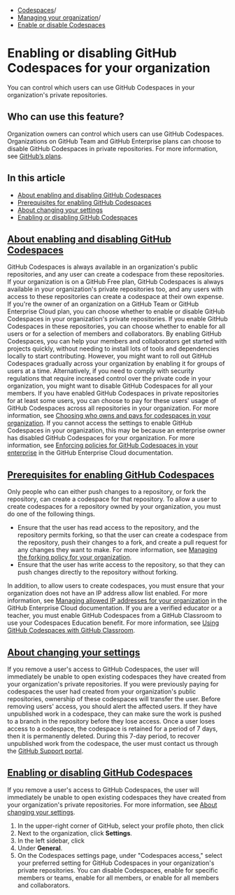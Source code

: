   * [Codespaces](https://docs.github.com/en/codespaces "Codespaces")/
  * [Managing your organization](https://docs.github.com/en/codespaces/managing-codespaces-for-your-organization "Managing your organization")/
  * [Enable or disable Codespaces](https://docs.github.com/en/codespaces/managing-codespaces-for-your-organization/enabling-or-disabling-github-codespaces-for-your-organization "Enable or disable Codespaces")


# Enabling or disabling GitHub Codespaces for your organization
You can control which users can use GitHub Codespaces in your organization's private repositories.
## Who can use this feature?
Organization owners can control which users can use GitHub Codespaces.
Organizations on GitHub Team and GitHub Enterprise plans can choose to disable GitHub Codespaces in private repositories. For more information, see [GitHub’s plans](https://docs.github.com/en/get-started/learning-about-github/githubs-products).
## In this article
  * [About enabling and disabling GitHub Codespaces](https://docs.github.com/en/codespaces/managing-codespaces-for-your-organization/enabling-or-disabling-github-codespaces-for-your-organization#about-enabling-and-disabling-github-codespaces)
  * [Prerequisites for enabling GitHub Codespaces](https://docs.github.com/en/codespaces/managing-codespaces-for-your-organization/enabling-or-disabling-github-codespaces-for-your-organization#prerequisites-for-enabling-github-codespaces)
  * [About changing your settings](https://docs.github.com/en/codespaces/managing-codespaces-for-your-organization/enabling-or-disabling-github-codespaces-for-your-organization#about-changing-your-settings)
  * [Enabling or disabling GitHub Codespaces](https://docs.github.com/en/codespaces/managing-codespaces-for-your-organization/enabling-or-disabling-github-codespaces-for-your-organization#enabling-or-disabling-github-codespaces)


## [About enabling and disabling GitHub Codespaces](https://docs.github.com/en/codespaces/managing-codespaces-for-your-organization/enabling-or-disabling-github-codespaces-for-your-organization#about-enabling-and-disabling-github-codespaces)
GitHub Codespaces is always available in an organization's public repositories, and any user can create a codespace from these repositories. If your organization is on a GitHub Free plan, GitHub Codespaces is always available in your organization's private repositories too, and any users with access to these repositories can create a codespace at their own expense.
If you're the owner of an organization on a GitHub Team or GitHub Enterprise Cloud plan, you can choose whether to enable or disable GitHub Codespaces in your organization's private repositories. If you enable GitHub Codespaces in these repositories, you can choose whether to enable for all users or for a selection of members and collaborators.
By enabling GitHub Codespaces, you can help your members and collaborators get started with projects quickly, without needing to install lots of tools and dependencies locally to start contributing. However, you might want to roll out GitHub Codespaces gradually across your organization by enabling it for groups of users at a time. Alternatively, if you need to comply with security regulations that require increased control over the private code in your organization, you might want to disable GitHub Codespaces for all your members.
If you have enabled GitHub Codespaces in private repositories for at least some users, you can choose to pay for these users' usage of GitHub Codespaces across all repositories in your organization. For more information, see [Choosing who owns and pays for codespaces in your organization](https://docs.github.com/en/codespaces/managing-codespaces-for-your-organization/choosing-who-owns-and-pays-for-codespaces-in-your-organization).
If you cannot access the settings to enable GitHub Codespaces in your organization, this may be because an enterprise owner has disabled GitHub Codespaces for your organization. For more information, see [Enforcing policies for GitHub Codespaces in your enterprise](https://docs.github.com/en/enterprise-cloud@latest/admin/policies/enforcing-policies-for-your-enterprise/enforcing-policies-for-github-codespaces-in-your-enterprise) in the GitHub Enterprise Cloud documentation.
## [Prerequisites for enabling GitHub Codespaces](https://docs.github.com/en/codespaces/managing-codespaces-for-your-organization/enabling-or-disabling-github-codespaces-for-your-organization#prerequisites-for-enabling-github-codespaces)
Only people who can either push changes to a repository, or fork the repository, can create a codespace for that repository. To allow a user to create codespaces for a repository owned by your organization, you must do one of the following things.
  * Ensure that the user has read access to the repository, and the repository permits forking, so that the user can create a codespace from the repository, push their changes to a fork, and create a pull request for any changes they want to make. For more information, see [Managing the forking policy for your organization](https://docs.github.com/en/organizations/managing-organization-settings/managing-the-forking-policy-for-your-organization).
  * Ensure that the user has write access to the repository, so that they can push changes directly to the repository without forking.


In addition, to allow users to create codespaces, you must ensure that your organization does not have an IP address allow list enabled. For more information, see [Managing allowed IP addresses for your organization](https://docs.github.com/en/enterprise-cloud@latest/organizations/keeping-your-organization-secure/managing-allowed-ip-addresses-for-your-organization) in the GitHub Enterprise Cloud documentation.
If you are a verified educator or a teacher, you must enable GitHub Codespaces from a GitHub Classroom to use your Codespaces Education benefit. For more information, see [Using GitHub Codespaces with GitHub Classroom](https://docs.github.com/en/education/manage-coursework-with-github-classroom/integrate-github-classroom-with-an-ide/using-github-codespaces-with-github-classroom#about-the-codespaces-education-benefit-for-verified-teachers).
## [About changing your settings](https://docs.github.com/en/codespaces/managing-codespaces-for-your-organization/enabling-or-disabling-github-codespaces-for-your-organization#about-changing-your-settings)
If you remove a user's access to GitHub Codespaces, the user will immediately be unable to open existing codespaces they have created from your organization's private repositories. If you were previously paying for codespaces the user had created from your organization's public repositories, ownership of these codespaces will transfer the user.
Before removing users' access, you should alert the affected users. If they have unpublished work in a codespace, they can make sure the work is pushed to a branch in the repository before they lose access.
Once a user loses access to a codespace, the codespace is retained for a period of 7 days, then it is permanently deleted. During this 7-day period, to recover unpublished work from the codespace, the user must contact us through the [GitHub Support portal](https://support.github.com).
## [Enabling or disabling GitHub Codespaces](https://docs.github.com/en/codespaces/managing-codespaces-for-your-organization/enabling-or-disabling-github-codespaces-for-your-organization#enabling-or-disabling-github-codespaces)
If you remove a user's access to GitHub Codespaces, the user will immediately be unable to open existing codespaces they have created from your organization's private repositories. For more information, see [About changing your settings](https://docs.github.com/en/codespaces/managing-codespaces-for-your-organization/enabling-or-disabling-github-codespaces-for-your-organization#about-changing-your-settings).
  1. In the upper-right corner of GitHub, select your profile photo, then click 
  2. Next to the organization, click **Settings**.
  3. In the left sidebar, click 
  4. Under **General**.
  5. On the Codespaces settings page, under "Codespaces access," select your preferred setting for GitHub Codespaces in your organization's private repositories.
You can disable Codespaces, enable for specific members or teams, enable for all members, or enable for all members and collaborators.


